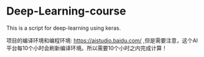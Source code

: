 # Deep-Learning-course
This is a script for deep-learning using keras.

项目的编译环境和编程环境: https://aistudio.baidu.com/ ,但是需要注意，这个AI平台每10个小时会刷新编译环境。所以需要10个小时之内完成计算！



